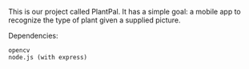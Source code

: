 This is our project called PlantPal. It has a simple goal: a mobile app to recognize the type of plant given a supplied picture. 

Dependencies: 
```
opencv
node.js (with express)
```